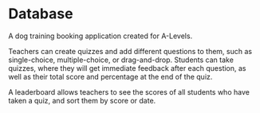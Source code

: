 # Database
A dog training booking application created for A-Levels.

Teachers can create quizzes and add different questions to them, such as single-choice,
multiple-choice, or drag-and-drop. Students can take quizzes, where they will get immediate
feedback after each question, as well as their total score and percentage at the end of the quiz.

A leaderboard allows teachers to see the scores of all students who have taken a quiz, and sort
them by score or date.
